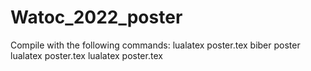 # Watoc_2022_poster

Compile with the following commands:
lualatex poster.tex biber poster lualatex poster.tex lualatex poster.tex
